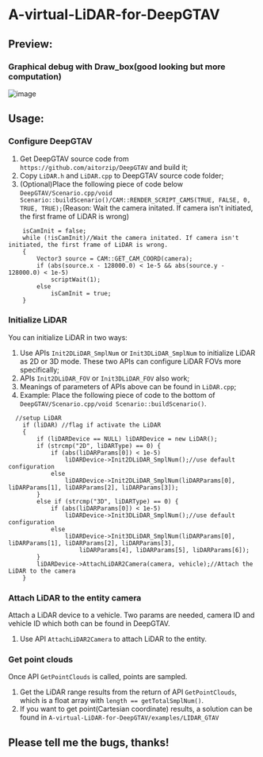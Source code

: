 # A-virtual-LiDAR-for-DeepGTAV  

## Preview:
### Graphical debug with Draw_box(good looking but more computation)
![image](https://github.com/gdpinchina/A-virtual-LiDAR-for-DeepGTAV/blob/master/20180215130213.png)


## Usage:
### Configure DeepGTAV
1. Get DeepGTAV source code from `https://github.com/aitorzip/DeepGTAV` and build it;
2. Copy `LiDAR.h` and `LiDAR.cpp` to DeepGTAV source code folder;
3. (Optional)Place the following piece of code below `DeepGTAV/Scenario.cpp/void Scenario::buildScenario()/CAM::RENDER_SCRIPT_CAMS(TRUE, FALSE, 0, TRUE, TRUE);`(Reason: Wait the camera initated. If camera isn't initiated, the first frame of LiDAR is wrong)
```	
	isCamInit = false;  
	while (!isCamInit)//Wait the camera initated. If camera isn't initiated, the first frame of LiDAR is wrong.   
	{  
		Vector3 source = CAM::GET_CAM_COORD(camera);  
		if (abs(source.x - 128000.0) < 1e-5 && abs(source.y - 128000.0) < 1e-5)  
			scriptWait(1);  
		else  
			isCamInit = true;  
	}
  ```
### Initialize LiDAR 
You can initialize LiDAR in two ways:
1. Use APIs `Init2DLiDAR_SmplNum` or `Init3DLiDAR_SmplNum` to initialize LiDAR as 2D or 3D mode. These two APIs can configure LiDAR FOVs more specifically;
2. APIs `Init2DLiDAR_FOV` or `Init3DLiDAR_FOV` also work;
3. Meanings of parameters of APIs above can be found in `LiDAR.cpp`;
4. Example: Place the following piece of code to the bottom of `DeepGTAV/Scenario.cpp/void Scenario::buildScenario()`. 
```
  //setup LiDAR
	if (liDAR) //flag if activate the LiDAR
	{
		if (liDARDevice == NULL) liDARDevice = new LiDAR();
		if (strcmp("2D", liDARType) == 0) {
			if (abs(liDARParams[0]) < 1e-5)
				liDARDevice->Init2DLiDAR_SmplNum();//use default configuration
			else
				liDARDevice->Init2DLiDAR_SmplNum(liDARParams[0], liDARParams[1], liDARParams[2], liDARParams[3]);
		}
		else if (strcmp("3D", liDARType) == 0) {
			if (abs(liDARParams[0]) < 1e-5)
				liDARDevice->Init3DLiDAR_SmplNum();//use default configuration
			else
				liDARDevice->Init3DLiDAR_SmplNum(liDARParams[0], liDARParams[1], liDARParams[2], liDARParams[3],
					liDARParams[4], liDARParams[5], liDARParams[6]);
		}
		liDARDevice->AttachLiDAR2Camera(camera, vehicle);//Attach the LiDAR to the camera
	}
```

### Attach LiDAR to the entity camera
Attach a LiDAR device to a vehicle. Two params are needed, camera ID and vehicle ID which both can be found in DeepGTAV. 
1. Use API `AttachLiDAR2Camera` to attach LiDAR to the entity. 

### Get point clouds
Once API `GetPointClouds` is called, points are sampled. 
1. Get the LiDAR range results from the return of API `GetPointClouds`, which is a float array with `length == getTotalSmplNum()`. 
2. If you want to get point(Cartesian coordinate) results, a solution can be found in `A-virtual-LiDAR-for-DeepGTAV/examples/LIDAR_GTAV`


## Please tell me the bugs, thanks!
